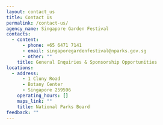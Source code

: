 ```yaml
---
layout: contact_us
title: Contact Us
permalink: /contact-us/
agency_name: Singapore Garden Festival
contacts:
  - content:
      - phone: +65 6471 7141
      - email: singaporegardenfestival@nparks.gov.sg
      - other: ""
    title: General Enquiries & Sponsorship Opportunities
locations:
  - address:
      - 1 Cluny Road
      - Botany Center
      - Singapore 259596
    operating_hours: []
    maps_link: ""
    title: National Parks Board
feedback: ""
---
```

